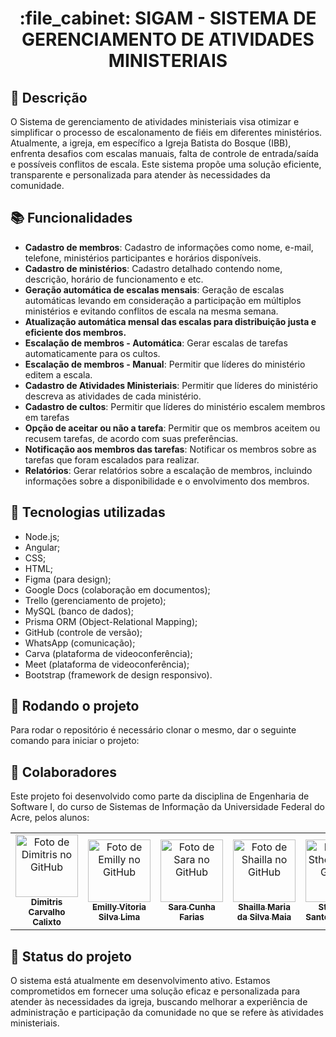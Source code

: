 <h1 align="center">:file_cabinet: SIGAM - SISTEMA DE GERENCIAMENTO DE ATIVIDADES MINISTERIAIS </h1>

## :memo: Descrição
O Sistema de gerenciamento de atividades ministeriais visa otimizar e simplificar o processo de escalonamento de fiéis em diferentes ministérios. Atualmente, a igreja, em específico a Igreja Batista do Bosque (IBB), enfrenta desafios com escalas manuais, falta de controle de entrada/saída e possíveis conflitos de escala. Este sistema propõe uma solução eficiente, transparente e personalizada para atender às necessidades da comunidade.

## :books: Funcionalidades
* <b>Cadastro de membros</b>: Cadastro de informações como nome, e-mail, telefone, ministérios participantes e horários disponíveis.
* <b>Cadastro de ministérios</b>: Cadastro detalhado contendo nome, descrição, horário de funcionamento e etc.
* <b>Geração automática de escalas mensais</b>: Geração de escalas automáticas levando em consideração a participação em múltiplos ministérios e evitando conflitos de escala na mesma semana.
* <b> Atualização automática mensal das escalas para distribuição justa e eficiente dos membros.</b>
* <b> Escalação de membros - Automática</b>: Gerar escalas de tarefas automaticamente para os cultos.	
* <b> Escalação de membros - Manual</b>: Permitir que líderes do ministério editem a escala.
* <b> Cadastro de Atividades Ministeriais</b>: Permitir que líderes do ministério descreva as atividades de cada ministério.
* <b> Cadastro de cultos</b>: Permitir que líderes do ministério escalem membros em tarefas
* <b> Opção de aceitar ou não a tarefa</b>: Permitir que os membros aceitem ou recusem tarefas, de acordo com suas preferências.
* <b> Notificação aos membros das tarefas</b>: Notificar os membros sobre as tarefas que foram escalados para realizar.
* <b> Relatórios</b>: Gerar relatórios sobre a escalação de membros, incluindo informações sobre a disponibilidade e o envolvimento dos membros.	



## :wrench: Tecnologias utilizadas
* Node.js;
* Angular;
* CSS;
* HTML;
* Figma (para design);
* Google Docs (colaboração em documentos);
* Trello (gerenciamento de projeto);
* MySQL (banco de dados);
* Prisma ORM (Object-Relational Mapping);
* GitHub (controle de versão);
* WhatsApp (comunicação);
* Carva (plataforma de videoconferência);
* Meet (plataforma de videoconferência);
* Bootstrap (framework de design responsivo).

## :rocket: Rodando o projeto
Para rodar o repositório é necessário clonar o mesmo, dar o seguinte comando para iniciar o projeto:

## :handshake: Colaboradores
Este projeto foi desenvolvido como parte da disciplina de Engenharia de Software I, do curso de Sistemas de Informação da Universidade Federal do Acre, pelos alunos:
<table>
  <tr>
    <td align="center">
      <a href="https://github.com/idimitrisc47">
        <img src="https://avatars.githubusercontent.com/u/68653065?v=4" width="100px;" alt="Foto de Dimitris no GitHub"/><br>
        <sub>
          <b>Dimitris Carvalho Calixto</b>
        </sub>
      </a>
    </td>
    <td align="center">
      <a href="https://github.com/emillyvsl">
        <img src="https://avatars.githubusercontent.com/u/115952368?v=4" width="100px;" alt="Foto de Emilly no GitHub"/><br>
        <sub>
          <b>Emilly Vitoria Silva Lima </b>
        </sub>
      </a>
    </td>
    <td align="center">
      <a href="https://github.com/saracf">
        <img src="https://avatars.githubusercontent.com/u/88682437?v=4" width="100px;" alt="Foto de Sara no GitHub"/><br>
        <sub>
          <b>Sara Cunha Farias</b>
        </sub>
      </a>
    </td>
    <td align="center">
      <a href="https://github.com/ShayllaMaia">
        <img src="https://avatars.githubusercontent.com/u/112740621?v=4" width="100px;" alt="Foto de Shailla no GitHub"/><br>
        <sub>
          <b>Shailla Maria da Silva Maia</b>
        </sub>
      </a>
    </td>
    <td align="center">
      <a href="https://github.com/sthefanySF">
        <img src="https://avatars.githubusercontent.com/u/100035817?v=4" width="100px;" alt="Foto de Sthefany no GitHub"/><br>
        <sub>
          <b>Sthefany Santos Ferreira</b>
        </sub>
      </a>
    </td>
  </tr>
</table>

## :dart: Status do projeto
O sistema está atualmente em desenvolvimento ativo. Estamos comprometidos em fornecer uma solução eficaz e personalizada para atender às necessidades da igreja, buscando melhorar a experiência de administração e participação da comunidade no que se refere às atividades ministeriais.
